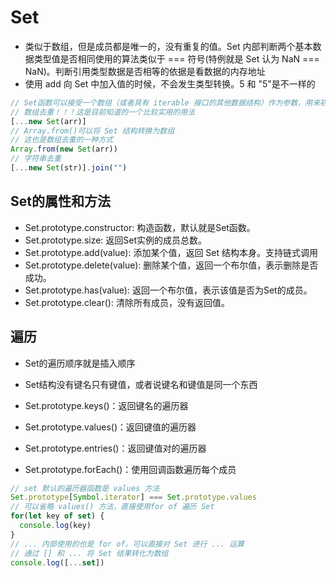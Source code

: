 <!--
 * @Author: x09898 coder_xujie@163.com
 * @Date: 2022-05-09 20:54:21
 * @LastEditors: x09898 coder_xujie@163.com
 * @FilePath: \HTML-CSS-Javascript-\JAVAScript+ES6\ES6\Set.md
 * @Description: Set 和 Map 两种全新的数据结构
-->
# Set

* 类似于数组，但是成员都是唯一的，没有重复的值。Set 内部判断两个基本数据类型值是否相同使用的算法类似于 === 符号(特例就是 Set 认为 NaN === NaN)。判断引用类型数据是否相等的依据是看数据的内存地址
* 使用 add 向 Set 中加入值的时候，不会发生类型转换。5 和 "5"是不一样的

```js
// Set函数可以接受一个数组（或者具有 iterable 接口的其他数据结构）作为参数，用来初始化。
// 数组去重！！！这是目前知道的一个比较实用的用法
[...new Set(arr)]
// Array.from()可以将 Set 结构转换为数组
// 这也是数组去重的一种方式
Array.from(new Set(arr))
// 字符串去重
[...new Set(str)].join("")
```

## Set的属性和方法

* Set.prototype.constructor: 构造函数，默认就是Set函数。
* Set.prototype.size: 返回Set实例的成员总数。
* Set.prototype.add(value): 添加某个值，返回 Set 结构本身。支持链式调用
* Set.prototype.delete(value): 删除某个值，返回一个布尔值，表示删除是否成功。
* Set.prototype.has(value): 返回一个布尔值，表示该值是否为Set的成员。
* Set.prototype.clear(): 清除所有成员，没有返回值。

## 遍历

* Set的遍历顺序就是插入顺序
* Set结构没有键名只有键值，或者说键名和键值是同一个东西

* Set.prototype.keys()：返回键名的遍历器
* Set.prototype.values()：返回键值的遍历器
* Set.prototype.entries()：返回键值对的遍历器
* Set.prototype.forEach()：使用回调函数遍历每个成员

```js
// set 默认的遍历器函数是 values 方法
Set.prototype[Symbol.iterator] === Set.prototype.values
// 可以省略 values() 方法，直接使用for of 遍历 Set
for(let key of set) {
  console.log(key)
}
// ... 内部使用的也是 for of。可以直接对 Set 进行 ... 运算
// 通过 [] 和 ... 将 Set 结果转化为数组
console.log([...set])
```

